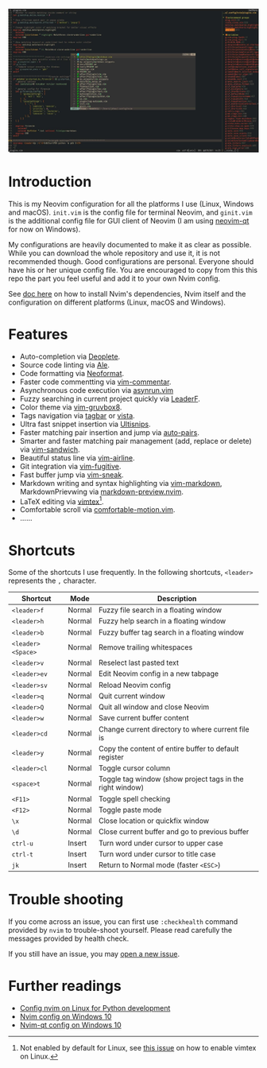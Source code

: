 <p align="center">
<img src="images/demo_look.jpg" width="600">
</p>

# Introduction

This is my Neovim configuration for all the platforms I use (Linux, Windows and
macOS). `init.vim` is the config file for terminal Neovim, and `ginit.vim` is
the additional config file for GUI client of Neovim (I am using
[neovim-qt](https://github.com/equalsraf/neovim-qt) for now on Windows).

My configurations are heavily documented to make it as clear as possible. While
you can download the whole repository and use it, it is not recommended though.
Good configurations are personal. Everyone should have his or her unique config
file. You are encouraged to copy from this this repo the part you feel useful
and add it to your own Nvim config.

See [doc here](docs/README.md) on how to install Nvim's dependencies, Nvim
itself and the configuration on different platforms (Linux, macOS and Windows).

# Features #

+ Auto-completion via [Deoplete](https://github.com/Shougo/deoplete.nvim).
+ Source code linting via [Ale](https://github.com/dense-analysis/ale).
+ Code formatting via [Neoformat](https://github.com/sbdchd/neoformat).
+ Faster code commentting via [vim-commentar](https://github.com/tpope/vim-commentary).
+ Asynchronous code execution via [asynrun.vim](https://github.com/skywind3000/asyncrun.vim)
+ Fuzzy searching in current project quickly via [LeaderF](https://github.com/Yggdroot/LeaderF).
+ Color theme via [vim-gruvbox8](https://github.com/lifepillar/vim-gruvbox8).
+ Tags navigation via [tagbar](https://github.com/majutsushi/tagbar) or [vista](https://github.com/liuchengxu/vista.vim).
+ Ultra fast snippet insertion via [Ultisnips](https://github.com/SirVer/ultisnips).
+ Faster matching pair insertion and jump via [auto-pairs](https://github.com/jiangmiao/auto-pairs).
+ Smarter and faster matching pair management (add, replace or delete) via [vim-sandwich](https://github.com/machakann/vim-sandwich).
+ Beautiful status line via [vim-airline](https://github.com/vim-airline/vim-airline).
+ Git integration via [vim-fugitive](https://github.com/tpope/vim-fugitive).
+ Fast buffer jump via [vim-sneak](https://github.com/justinmk/vim-sneak).
+ Markdown writing and syntax highlighting via [vim-markdown](https://github.com/plasticboy/vim-markdown),
  MarkdownPrievwing via [markdown-preview.nvim](https://github.com/iamcco/markdown-preview.nvim).
+ LaTeX editing via [vimtex](https://github.com/lervag/vimtex)[^1].
+ Comfortable scroll via [comfortable-motion.vim](https://github.com/yuttie/comfortable-motion.vim).
+ ......

# Shortcuts

Some of the shortcuts I use frequently. In the following shortcuts, `<leader>`
represents the `,` character.

| Shortcut          | Mode   | Description                                               |
|-------------------|--------|-----------------------------------------------------------|
| `<leader>f`       | Normal | Fuzzy file search in a floating window                    |
| `<leader>h`       | Normal | Fuzzy help search in a floating window                    |
| `<leader>b`       | Normal | Fuzzy buffer tag search in a floating window              |
| `<leader><Space>` | Normal | Remove trailing whitespaces                               |
| `<leader>v`       | Normal | Reselect last pasted text                                 |
| `<leader>ev`      | Normal | Edit Neovim config in a new tabpage                       |
| `<leader>sv`      | Normal | Reload Neovim config                                      |
| `<leader>q`       | Normal | Quit current window                                       |
| `<leader>Q`       | Normal | Quit all window and close Neovim                          |
| `<leader>w`       | Normal | Save current buffer content                               |
| `<leader>cd`      | Normal | Change current directory to where current file is         |
| `<leader>y`       | Normal | Copy the content of entire buffer to default register     |
| `<leader>cl`      | Normal | Toggle cursor column                                      |
| `<space>t`        | Normal | Toggle tag window (show project tags in the right window) |
| `<F11>`           | Normal | Toggle spell checking                                     |
| `<F12>`           | Normal | Toggle paste mode                                         |
| `\x`              | Normal | Close location or quickfix window                         |
| `\d`              | Normal | Close current buffer and go to previous buffer            |
| `ctrl-u`          | Insert | Turn word under cursor to upper case                      |
| `ctrl-t`          | Insert | Turn word under cursor to title case                      |
| `jk`              | Insert | Return to Normal mode (faster `<ESC>`)                    |


# Trouble shooting

If you come across an issue, you can first use `:checkhealth` command provided
by `nvim` to trouble-shoot yourself. Please read carefully the messages
provided by health check.

If you still have an issue, you may [open a new issue](https://github.com/jdhao/nvim-config/issues).

# Further readings

+ [Config nvim on Linux for Python development](https://jdhao.github.io/2018/12/24/centos_nvim_install_use_guide_en/)
+ [Nvim config on Windows 10](https://jdhao.github.io/2018/11/15/neovim_configuration_windows/)
+ [Nvim-qt config on Windows 10](https://jdhao.github.io/2019/01/17/nvim_qt_settings_on_windows/)

[^1]: Not enabled by default for Linux, see [this issue](https://github.com/jdhao/nvim-config/issues/4#issuecomment-617736636) on how to enable vimtex on Linux.
